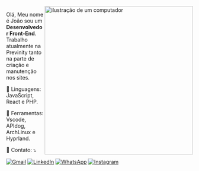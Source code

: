 <img src="https://raw.githubusercontent.com/MicaelliMedeiros/micaellimedeiros/master/image/computer-illustration.png" alt="ilustração de um computador" min-width="400px" max-width="400px" width="400px" align="right">

<p align="left"> 
  Olá, Meu nome é João sou um <strong>Desenvolvedor Front-End</strong>.<br>
  Trabalho atualmente na Previnity tanto na parte de criação e manutenção nos sites.
</p>

<p align="left">
  🦄 Linguagens: JavaScript, React e PHP.
</p>

<p align="left">
  💼 Ferramentas: Vscode, APIdog, ArchLinux e Hyprland.
</p>

<p align="left">
  💌 Contato: ⤵️
</p>

<p align="left">
  <a href="mailto:prucorp23@gmail.com" target='_blank' title="Gmail">
  <img src="https://img.shields.io/badge/-Gmail-FF0000?style=flat-square&labelColor=FF0000&logo=gmail&logoColor=white&link=LINK-DO-SEU-GMAIL" alt="Gmail"/></a>
  <a href="https://www.linkedin.com/in/joao-vitor-ferreira-br/" target='_blank' title="LinkedIn">
  <img src="https://img.shields.io/badge/-Linkedin-0e76a8?style=flat-square&logo=Linkedin&logoColor=white&link=LINK-DO-SEU-LINKEDIN" alt="LinkedIn"/></a>
  <a href="https://wa.me/19996827401?text=Ol%C3%A1%2C%20Tudo%20bem%3F%20Encontrei%20seu%20contato%20pelo%20perfil%20do%20Github." target='_blank' title="WhatsApp">
  <img src="https://img.shields.io/badge/-WhatsApp-25d366?style=flat-square&labelColor=25d366&logo=whatsapp&logoColor=white&link=API-DO-SEU-WHATSAPP" alt="WhatsApp"/></a>
  <a href="https://instagram.com/joaovitor.jp/" target='_blank' title="Instagram">
  <img src="https://img.shields.io/badge/-Instagram-DF0174?style=flat-square&labelColor=DF0174&logo=instagram&logoColor=white&link=LINK-DO-SEU-INSTAGRAM" alt="Instagram"/></a>
</p>
